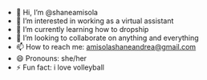 - 👋 Hi, I’m @shaneamisola
- 👀 I’m interested in working as a virtual assistant
- 🌱 I’m currently learning how to dropship
- 💞️ I’m looking to collaborate on anything and everything
- 📫 How to reach me: amisolashaneandrea@gmail.com
- 😄 Pronouns: she/her
- ⚡ Fun fact: i love volleyball

<!---
shaneamisola/shaneamisola is a ✨ special ✨ repository because its `README.md` (this file) appears on your GitHub profile.
You can click the Preview link to take a look at your changes.
--->
